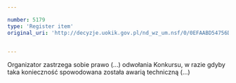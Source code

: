 ```yaml
---

number: 5179
type: 'Register item'
original_uri: 'http://decyzje.uokik.gov.pl/nd_wz_um.nsf/0/0EFAABD54756D497C1257BC50026D17D?OpenDocument'


---
```


Organizator zastrzega sobie prawo (...) odwołania Konkursu, w razie gdyby taka konieczność spowodowana została awarią techniczną (...)
